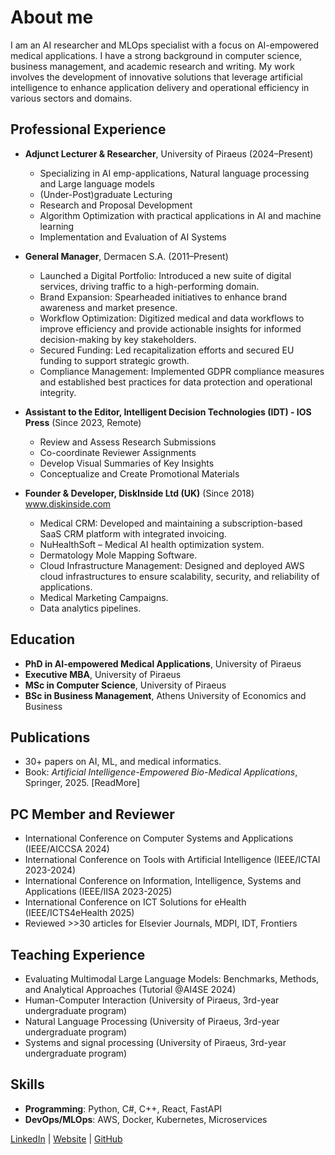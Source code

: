 # About me
I am an AI researcher and MLOps specialist with a focus on AI-empowered medical applications. I have a strong background in computer science, business management, and academic research and writing. My work involves the development of innovative solutions that leverage artificial intelligence to enhance application delivery and operational efficiency in various sectors and domains.
## Professional Experience

- **Adjunct Lecturer & Researcher**, University of Piraeus (2024–Present)
  - Specializing in AI emp-applications, Natural language processing and Large language models
  - (Under-Post)graduate Lecturing
  - Research and Proposal Development
  - Algorithm Optimization with practical applications in AI and machine learning
  - Implementation and Evaluation of AI Systems

- **General Manager**, Dermacen S.A. (2011–Present)
  - Launched a Digital Portfolio: Introduced a new suite of digital services, driving traffic to a high-performing domain.
  - Brand Expansion: Spearheaded initiatives to enhance brand awareness and market presence.
  - Workflow Optimization: Digitized medical and data workflows to improve efficiency and provide actionable insights for informed decision-making by key stakeholders.
  - Secured Funding: Led recapitalization efforts and secured EU funding to support strategic growth.
  - Compliance Management: Implemented GDPR compliance measures and established best practices for data protection and operational integrity.

- **Assistant to the Editor, Intelligent Decision Technologies (IDT) - IOS Press** (Since 2023, Remote)
  - Review and Assess Research Submissions
  - Co-coordinate Reviewer Assignments
  - Develop Visual Summaries of Key Insights
  - Conceptualize and Create Promotional Materials

- **Founder & Developer, DiskInside Ltd (UK)** (Since 2018) www.diskinside.com
  - Medical CRM: Developed and maintaining a subscription-based SaaS CRM platform with integrated invoicing.
  - NuHealthSoft – Medical AI health optimization system.
  - Dermatology Mole Mapping Software.
  - Cloud Infrastructure Management: Designed and deployed AWS cloud infrastructures to ensure scalability, security, and reliability of applications.
  - Medical Marketing Campaigns.
  - Data analytics pipelines.

## Education

- **PhD in AI-empowered Medical Applications**, University of Piraeus 
- **Executive MBA**, University of Piraeus
- **MSc in Computer Science**, University of Piraeus
- **BSc in Business Management**, Athens University of Economics and Business

## Publications

- 30+ papers on AI, ML, and medical informatics.
- Book: *Artificial Intelligence-Empowered Bio-Medical Applications*, Springer, 2025.
[ReadMore]

## PC Member and Reviewer
- International Conference on Computer Systems and Applications (IEEE/AICCSA 2024)
- International Conference on Tools with Artificial Intelligence (IEEE/ICTAI 2023-2024)
- International Conference on Information, Intelligence, Systems and Applications (IEEE/IISA 2023-2025)
- International Conference on ICT Solutions for eHealth (IEEE/ICTS4eHealth 2025)
- Reviewed >>30 articles for Elsevier Journals, MDPI, IDT, Frontiers

## Teaching Experience
- Evaluating Multimodal Large Language Models: Benchmarks, Methods, and Analytical Approaches (Tutorial @AI4SE 2024)
- Human-Computer Interaction (University of Piraeus, 3rd-year undergraduate program)
- Natural Language Processing (University of Piraeus, 3rd-year undergraduate program)
- Systems and signal processing (University of Piraeus, 3rd-year undergraduate program)

## Skills
- **Programming**: Python, C#, C++, React, FastAPI
- **DevOps/MLOps**: AWS, Docker, Kubernetes, Microservices

[LinkedIn](https://www.linkedin.com/in/dimitris-panagoulias-17a05217/) | [Website](https://diskinside.com) | [GitHub](https://github.com/dimitris1pana)